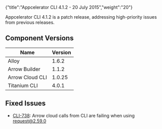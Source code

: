 {"title":"Appcelerator CLI 4.1.2 - 20 July 2015","weight":"20"}

Appcelerator CLI 4.1.2 is a patch release, addressing high-priority issues from previous releases.

## Component Versions

| Name | Version |
| --- | --- |
| Alloy | 1.6.2 |
| Arrow Builder | 1.1.2 |
| Arrow Cloud CLI | 1.0.25 |
| Titanium CLI | 4.0.1 |

## Fixed Issues

* [CLI-738](https://jira.appcelerator.org/browse/CLI-738): Arrow cloud calls from CLI are failing when using request@2.59.0
